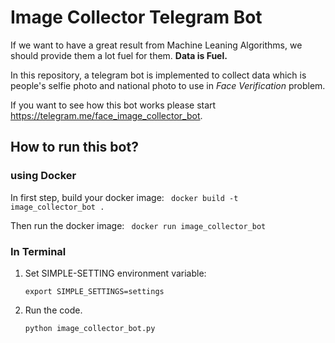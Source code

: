 # Image Collector Telegram Bot

If we want to have a great result from Machine Leaning Algorithms, we should provide them a lot fuel for them.
**Data is Fuel.** 

In this repository, a telegram bot is implemented to collect data which is people's selfie photo and national photo to use in _Face Verification_ problem.

If you want to see how this bot works please start https://telegram.me/face_image_collector_bot.
## How to run this bot?

### using Docker 
In first step, build your docker image:
    ``` docker build -t image_collector_bot .```

Then run the docker image:
    ``` docker run image_collector_bot```

### In Terminal
1. Set SIMPLE-SETTING environment variable:
    
    ```export SIMPLE_SETTINGS=settings```
    
2. Run the code. 

    ```python image_collector_bot.py```

